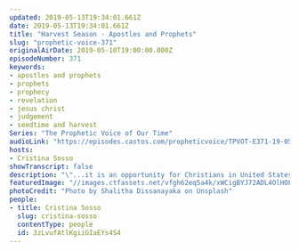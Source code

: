 ```yaml
---
updated: 2019-05-13T19:34:01.661Z
date: 2019-05-13T19:34:01.661Z
title: "Harvest Season - Apostles and Prophets"
slug: "prophetic-voice-371"
originalAirDate: 2019-05-10T19:00:00.000Z
episodeNumber: 371
keywords:
- apostles and prophets
- prophets
- prophecy
- revelation
- jesus christ
- judgement
- seedtime and harvest
Series: "The Prophetic Voice of Our Time"
audioLink: "https://episodes.castos.com/propheticvoice/TPVOT-E371-19-05-11-12-Harvest-Season-Apostles-and-Prophets.mp3"
hosts:
- Cristina Sosso
showTranscript: false
description: "\"...it is an opportunity for Christians in United States of America to sow seed to continue sowing seed and continue and finish the work that God has for us in the Philippines. The last time that I was there on my first day there... I saw a pending Harvest of judgement… that disturbed me. Me and Joshua prayed together but in my prayer time one time early in the morning I told the Lord ‘You don't want to really carry out this heavy judgment against Your people here... that's why You showed this to me so that I can pray, I can prophesy, I can let them know to lessen this Harvest.’ There was an epidemic that was breaking fourth; it started to break out when I was there. It is like a flu like symptoms but this cold or flu is not responding to any antibiotics any treatments…”"
featuredImage: "//images.ctfassets.net/vfgh62eq5a4k/xWCigBYJ72ADL4OlHOFe5/873e8ed39b971613afd005808a852c94/shalitha-dissanayaka-974775-unsplash.jpg"
photoCredit: "Photo by Shalitha Dissanayaka on Unsplash"
people:
- title: Cristina Sosso
  slug: cristina-sosso
  contentType: people
  id: 3zLvufAtlKgiiGIaEYs4S4
---
```

